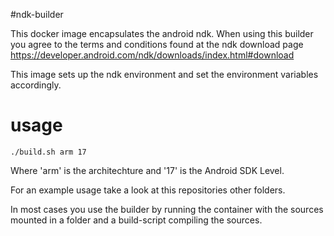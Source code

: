 #ndk-builder

This docker image encapsulates the android ndk.
When using this builder you agree to the terms and conditions found at the ndk download page
https://developer.android.com/ndk/downloads/index.html#download

This image sets up the ndk environment and set the environment variables accordingly.

# usage

    ./build.sh arm 17

Where 'arm' is the architechture and '17' is the Android SDK Level.

For an example usage take a look at this repositories other folders.

In most cases you use the builder by running the container with the sources mounted
in a folder and a build-script compiling the sources.
